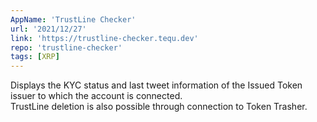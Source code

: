 ```yaml
---
AppName: 'TrustLine Checker'
url: '2021/12/27'
link: 'https://trustline-checker.tequ.dev'
repo: 'trustline-checker'
tags: [XRP]
---
```


Displays the KYC status and last tweet information of the Issued Token issuer to which the account is connected.
<br>
TrustLine deletion is also possible through connection to Token Trasher.
